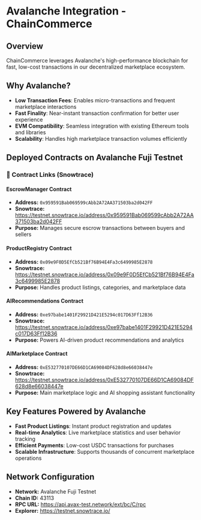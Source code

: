 # Avalanche Integration - ChainCommerce

## Overview
ChainCommerce leverages Avalanche's high-performance blockchain for fast, low-cost transactions in our decentralized marketplace ecosystem.

## Why Avalanche?
- **Low Transaction Fees**: Enables micro-transactions and frequent marketplace interactions
- **Fast Finality**: Near-instant transaction confirmation for better user experience
- **EVM Compatibility**: Seamless integration with existing Ethereum tools and libraries
- **Scalability**: Handles high marketplace transaction volumes efficiently

## Deployed Contracts on Avalanche Fuji Testnet

### 🔗 Contract Links (Snowtrace)

#### **EscrowManager Contract**
- **Address:** `0x959591Bab069599cAbb2A72AA371503ba2d042FF`
- **Snowtrace:** https://testnet.snowtrace.io/address/0x959591Bab069599cAbb2A72AA371503ba2d042FF
- **Purpose:** Manages secure escrow transactions between buyers and sellers

#### **ProductRegistry Contract**
- **Address:** `0x09e9F0D5EfCb521Bf76B94E4Fa3c6499985E2878`
- **Snowtrace:** https://testnet.snowtrace.io/address/0x09e9F0D5EfCb521Bf76B94E4Fa3c6499985E2878
- **Purpose:** Handles product listings, categories, and marketplace data

#### **AIRecommendations Contract**
- **Address:** `0xe97babe1401F29921D421E5294c017D63Ff12B36`
- **Snowtrace:** https://testnet.snowtrace.io/address/0xe97babe1401F29921D421E5294c017D63Ff12B36
- **Purpose:** Powers AI-driven product recommendations and analytics

#### **AIMarketplace Contract**
- **Address:** `0xE532770107DE66D1CA69084DF628d8e66038447e`
- **Snowtrace:** https://testnet.snowtrace.io/address/0xE532770107DE66D1CA69084DF628d8e66038447e
- **Purpose:** Main marketplace logic and AI shopping assistant functionality

## Key Features Powered by Avalanche
- **Fast Product Listings**: Instant product registration and updates
- **Real-time Analytics**: Live marketplace statistics and user behavior tracking
- **Efficient Payments**: Low-cost USDC transactions for purchases
- **Scalable Infrastructure**: Supports thousands of concurrent marketplace operations

## Network Configuration
- **Network:** Avalanche Fuji Testnet
- **Chain ID:** 43113
- **RPC URL:** https://api.avax-test.network/ext/bc/C/rpc
- **Explorer:** https://testnet.snowtrace.io/